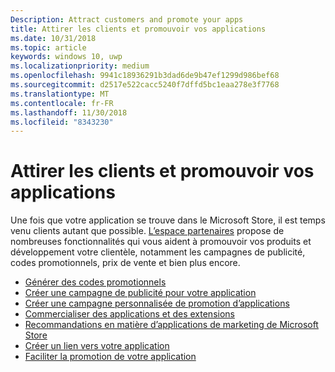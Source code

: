 ```yaml
---
Description: Attract customers and promote your apps
title: Attirer les clients et promouvoir vos applications
ms.date: 10/31/2018
ms.topic: article
keywords: windows 10, uwp
ms.localizationpriority: medium
ms.openlocfilehash: 9941c18936291b3dad6de9b47ef1299d986bef68
ms.sourcegitcommit: d2517e522cacc5240f7dffd5bc1eaa278e3f7768
ms.translationtype: MT
ms.contentlocale: fr-FR
ms.lasthandoff: 11/30/2018
ms.locfileid: "8343230"
---
```

# <a name="attract-customers-and-promote-your-apps"></a>Attirer les clients et promouvoir vos applications

Une fois que votre application se trouve dans le Microsoft Store, il est temps venu clients autant que possible. [L’espace partenaires](https://partner.microsoft.com/dashboard) propose de nombreuses fonctionnalités qui vous aident à promouvoir vos produits et développement votre clientèle, notamment les campagnes de publicité, codes promotionnels, prix de vente et bien plus encore.

-   [Générer des codes promotionnels](generate-promotional-codes.md)
-   [Créer une campagne de publicité pour votre application](create-an-ad-campaign-for-your-app.md)
-   [Créer une campagne personnalisée de promotion d’applications](create-a-custom-app-promotion-campaign.md)
-   [Commercialiser des applications et des extensions](put-apps-and-add-ons-on-sale.md)
-   [Recommandations en matière d’applications de marketing de Microsoft Store](app-marketing-guidelines.md)
-   [Créer un lien vers votre application](link-to-your-app.md)
-   [Faciliter la promotion de votre application](make-your-app-easier-to-promote.md)

 

 
